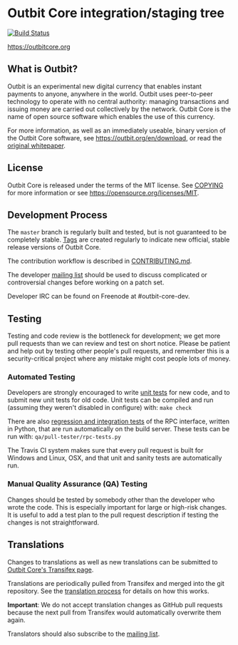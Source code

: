 Outbit Core integration/staging tree
=====================================

[![Build Status](https://travis-ci.org/outbit/outbit.svg?branch=master)](https://travis-ci.org/outbit/outbit)

https://outbitcore.org

What is Outbit?
----------------

Outbit is an experimental new digital currency that enables instant payments to
anyone, anywhere in the world. Outbit uses peer-to-peer technology to operate
with no central authority: managing transactions and issuing money are carried
out collectively by the network. Outbit Core is the name of open source
software which enables the use of this currency.

For more information, as well as an immediately useable, binary version of
the Outbit Core software, see https://outbit.org/en/download, or read the
[original whitepaper](https://outbitcore.org/outbit.pdf).

License
-------

Outbit Core is released under the terms of the MIT license. See [COPYING](COPYING) for more
information or see https://opensource.org/licenses/MIT.

Development Process
-------------------

The `master` branch is regularly built and tested, but is not guaranteed to be
completely stable. [Tags](https://github.com/outbit/outbit/tags) are created
regularly to indicate new official, stable release versions of Outbit Core.

The contribution workflow is described in [CONTRIBUTING.md](CONTRIBUTING.md).

The developer [mailing list](https://lists.linuxfoundation.org/mailman/listinfo/outbit-dev)
should be used to discuss complicated or controversial changes before working
on a patch set.

Developer IRC can be found on Freenode at #outbit-core-dev.

Testing
-------

Testing and code review is the bottleneck for development; we get more pull
requests than we can review and test on short notice. Please be patient and help out by testing
other people's pull requests, and remember this is a security-critical project where any mistake might cost people
lots of money.

### Automated Testing

Developers are strongly encouraged to write [unit tests](/doc/unit-tests.md) for new code, and to
submit new unit tests for old code. Unit tests can be compiled and run
(assuming they weren't disabled in configure) with: `make check`

There are also [regression and integration tests](/qa) of the RPC interface, written
in Python, that are run automatically on the build server.
These tests can be run with: `qa/pull-tester/rpc-tests.py`

The Travis CI system makes sure that every pull request is built for Windows
and Linux, OSX, and that unit and sanity tests are automatically run.

### Manual Quality Assurance (QA) Testing

Changes should be tested by somebody other than the developer who wrote the
code. This is especially important for large or high-risk changes. It is useful
to add a test plan to the pull request description if testing the changes is
not straightforward.

Translations
------------

Changes to translations as well as new translations can be submitted to
[Outbit Core's Transifex page](https://www.transifex.com/projects/p/outbit/).

Translations are periodically pulled from Transifex and merged into the git repository. See the
[translation process](doc/translation_process.md) for details on how this works.

**Important**: We do not accept translation changes as GitHub pull requests because the next
pull from Transifex would automatically overwrite them again.

Translators should also subscribe to the [mailing list](https://groups.google.com/forum/#!forum/outbit-translators).
